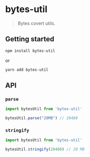# bytes-util

> Bytes covert utils.

## Getting started

```bash
npm install bytes-util
```

or

```bash
yarn add bytes-util
```

## API

### `parse`

```js
import bytesUtil from 'bytes-util'

bytesUtil.parse("20MB") // 20480
```

### `stringify`

```js
import bytesUtil from 'bytes-util'

bytesUtil.stringify(20480) // 20 MB
```

